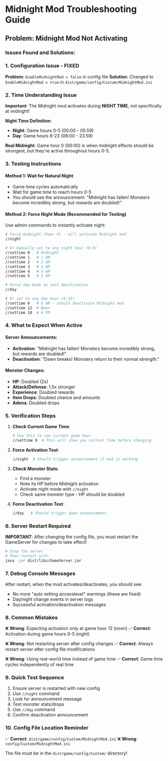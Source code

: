 # Midnight Mod Troubleshooting Guide

## Problem: Midnight Mod Not Activating

### Issues Found and Solutions:

### 1. **Configuration Issue - FIXED**
**Problem**: `EnableMidnightMod = false` in config file
**Solution**: Changed to `EnableMidnightMod = true` in `dist/game/config/Custom/MidnightMod.ini`

### 2. **Time Understanding Issue**
**Important**: The Midnight mod activates during **NIGHT TIME**, not specifically at midnight!

**Night Time Definition**:
- **Night**: Game hours 0-5 (00:00 - 05:59)
- **Day**: Game hours 6-23 (06:00 - 23:59)

**Real Midnight**: Game hour 0 (00:00) is when midnight effects should be strongest, but they're active throughout hours 0-5.

### 3. **Testing Instructions**

#### Method 1: Wait for Natural Night
- Game time cycles automatically
- Wait for game time to reach hours 0-5
- You should see the announcement: "Midnight has fallen! Monsters become incredibly strong, but rewards are doubled!"

#### Method 2: Force Night Mode (Recommended for Testing)
Use admin commands to instantly activate night:

```bash
# Force midnight (hour 0) - will activate Midnight mod
//night

# Or manually set to any night hour (0-5)
//settime 0   # Midnight
//settime 1   # 1 AM  
//settime 2   # 2 AM
//settime 3   # 3 AM
//settime 4   # 4 AM
//settime 5   # 5 AM

# Force day mode to test deactivation
//day

# Or set to any day hour (6-23)
//settime 6   # 6 AM - should deactivate Midnight mod
//settime 12  # Noon
//settime 18  # 6 PM
```

### 4. **What to Expect When Active**

#### Server Announcements:
- **Activation**: "Midnight has fallen! Monsters become incredibly strong, but rewards are doubled!"
- **Deactivation**: "Dawn breaks! Monsters return to their normal strength."

#### Monster Changes:
- **HP**: Doubled (2x)
- **Attack/Defense**: 1.5x stronger
- **Experience**: Doubled rewards
- **Item Drops**: Doubled chance and amounts
- **Adena**: Doubled drops

### 5. **Verification Steps**

1. **Check Current Game Time**:
   ```bash
   # Use this to see current game hour
   //settime 0  # This will show you current time before changing
   ```

2. **Force Activation Test**:
   ```bash
   //night  # Should trigger announcement if mod is working
   ```

3. **Check Monster Stats**:
   - Find a monster
   - Note its HP before Midnight activation
   - Activate night mode with `//night`
   - Check same monster type - HP should be doubled

4. **Force Deactivation Test**:
   ```bash
   //day   # Should trigger dawn announcement
   ```

### 6. **Server Restart Required**

**IMPORTANT**: After changing the config file, you must restart the GameServer for changes to take effect!

```bash
# Stop the server
# Then restart with:
java -jar dist/libs/GameServer.jar
```

### 7. **Debug Console Messages**

After restart, when the mod activates/deactivates, you should see:
- No more "auto setting accesslevel" warnings (these are fixed)
- Day/night change events in server logs
- Successful activation/deactivation messages

### 8. **Common Mistakes**

❌ **Wrong**: Expecting activation only at game hour 12 (noon)
✅ **Correct**: Activation during game hours 0-5 (night)

❌ **Wrong**: Not restarting server after config changes
✅ **Correct**: Always restart server after config file modifications

❌ **Wrong**: Using real-world time instead of game time
✅ **Correct**: Game time cycles independently of real time

### 9. **Quick Test Sequence**

1. Ensure server is restarted with new config
2. Use `//night` command
3. Look for announcement message
4. Test monster stats/drops
5. Use `//day` command
6. Confirm deactivation announcement

### 10. **Config File Location Reminder**

✅ **Correct**: `dist/game/config/Custom/MidnightMod.ini`
❌ **Wrong**: `config/Custom/MidnightMod.ini`

The file must be in the `dist/game/config/Custom/` directory!